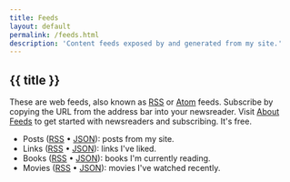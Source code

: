 ```yaml
---
title: Feeds
layout: default
permalink: /feeds.html
description: 'Content feeds exposed by and generated from my site.'
---
```


<h2 class="page-header">{{ title }}</h2>

These are web feeds, also known as [RSS](https://en.wikipedia.org/wiki/RSS) or [Atom](https://en.wikipedia.org/wiki/Atom_(web_standard)) feeds. Subscribe by copying the URL from the address bar into your newsreader. Visit [About Feeds](https://aboutfeeds.com) to get started with newsreaders and subscribing. It's free.

- Posts ([RSS](https://feedpress.me/coryd) • [JSON](https://feedpress.me/coryd.json)): posts from my site.
- Links ([RSS](https://feedpress.me/coryd-links) • [JSON](https://feedpress.me/coryd-links.json)): links I've liked.
- Books ([RSS](https://feedpress.me/coryd-books) • [JSON](https://feedpress.me/coryd-books.json)): books I'm currently reading.
- Movies ([RSS](https://feedpress.me/coryd-movies) • [JSON](https://feedpress.me/coryd-books.json)): movies I've watched recently.